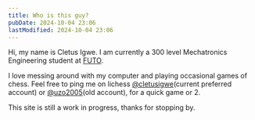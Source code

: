```yaml
---
title: Who is this guy?
pubDate: 2024-10-04 23:06
lastModified: 2024-10-04 23:06
---
```

Hi, my name is Cletus Igwe. I am currently a 300 level Mechatronics Engineering student at [FUTO](https://futo.edu.ng/).

I love messing around with my computer and playing occasional games of  chess. Feel free to ping me on lichess [@cletusigwe]()(current preferred account) or [@uzo2005]()(old account), for a quick game or 2.

This site is still a work in progress, thanks for stopping by.
<!-- Hi,

Call me Cletus. Or Uzo.  -->
<!-- I used to think `uzo2005` would be my internet id, but someone beat me to it on twitter so I changed my mind. Now I just use my real name everywhere, `@cletusigwe` on most sites and `@0xcletusigwe` when the `@cletusigwe`  handle is already taken. -->
<!-- 
I used to be addicted to chess, now I just play it when there is nothing else to do, but am always looking for a challenge so feel free to ping me on lichess [@uzo2005]()(old account) [@cletusigwe]()(current preferred account), for a quick game or 2.  -->

<!-- I am supposed to be a mechatronics undergraduate at [FUTO](https://futo.edu.ng), but between the two of us, I feel lost here. I skip most of my lectures and spend my time hacking on random stuff or freelancing simple landing page websites for other students who need them. One such website is [housemusichq](). -->

<!-- I have some unique worldviews that almost nobody I know in real life agrees with me on, and I have attempted to summarise them all in [my manifesto]() -->
